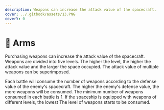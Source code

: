 ```yaml
---
description: Weapons can increase the attack value of the spacecraft.
cover: ../.gitbook/assets/13.PNG
coverY: 0
---
```


# 🚀 Arms

Purchasing weapons can increase the attack value of the spacecraft. Weapons are divided into five levels. The higher the level, the higher the attack value and the larger the space occupied. The attack value of multiple weapons can be superimposed.

Each battle will consume the number of weapons according to the defense value of the enemy's spacecraft. The higher the enemy's defense value, the more weapons will be consumed. The minimum number of weapons consumed in each battle is 1. If the spaceship is equipped with weapons of different levels, the lowest The level of weapons starts to be consumed.
